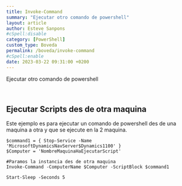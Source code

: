 ```yaml
---
title: Invoke-Command
summary: "Ejecutar otro comando de powershell"
layout: article
author: Esteve Sanpons
#cSpell:disable
category: [PowerShell]
custom_type: Boveda
permalink: /boveda/invoke-command
#cSpell:enable
date: 2023-03-22 09:31:00 +0200
---
```


Ejecutar otro comando de powershell

<br>

## Ejecutar Scripts des de otra maquina

Este ejemplo es para ejecutar un comando de powershell des de una maquina a otra y que se ejecute en la 2 maquina.

```
$command1 = { Stop-Service -Name 'MicrosoftDynamicsNavServer$Dynamics1100' }
$Computer = 'NombreMaquinaHaEjecutarScript'

#Paramos la instancia des de otra maquina
Invoke-Command -ComputerName $Computer -ScriptBlock $command1

Start-Sleep -Seconds 5

```
